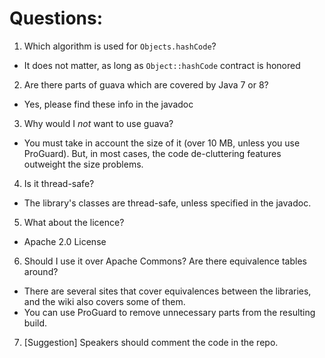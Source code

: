 
# Questions:
1. Which algorithm is used for `Objects.hashCode`?
  - It does not matter, as long as `Object::hashCode` contract is honored
2. Are there parts of guava which are covered by Java 7 or 8?
  - Yes, please find these info in the javadoc
3. Why would I _not_ want to use guava?
  - You must take in account the size of it (over 10 MB, unless you use ProGuard). But, in most cases, the code de-cluttering features outweight the size problems.
4. Is it thread-safe?
  - The library's classes are thread-safe, unless specified in the javadoc.
5. What about the licence?
  - Apache 2.0 License
6. Should I use it over Apache Commons? Are there equivalence tables around?
  - There are several sites that cover equivalences between the libraries, and the wiki also covers some of them.
  - You can use ProGuard to remove unnecessary parts from the resulting build.
7. [Suggestion] Speakers should comment the code in the repo.
